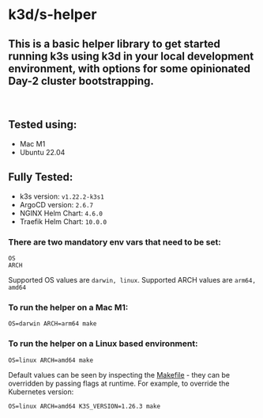 # k3d/s-helper

## This is a basic helper library to get started running k3s using k3d in your local development environment, with options for some opinionated Day-2 cluster bootstrapping.
<br/>

## Tested using:

- Mac M1
- Ubuntu 22.04

## Fully Tested:
- k3s version: `v1.22.2-k3s1`
- ArgoCD version: `2.6.7`
- NGINX Helm Chart: `4.6.0`
- Traefik Helm Chart: `10.0.0`

### There are two mandatory env vars that need to be set:
```
OS
ARCH
```

Supported OS values are `darwin, linux`.  Supported ARCH values are `arm64, amd64`

### To run the helper on a Mac M1:

```
OS=darwin ARCH=arm64 make
```

### To run the helper on a Linux based environment:

```
OS=linux ARCH=amd64 make
```

Default values can be seen by inspecting the [Makefile](https://github.com/SparrowLabsCo/k3s-helper/blob/main/Makefile) - they can be overridden by passing flags at runtime.  For example, to override the Kubernetes version:

```
OS=linux ARCH=amd64 K3S_VERSION=1.26.3 make
```
